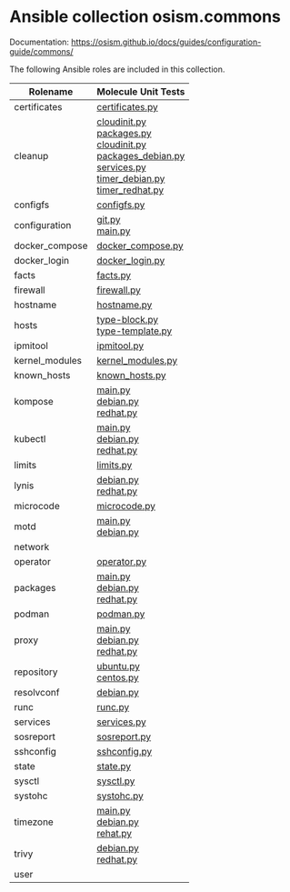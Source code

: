 # Ansible collection osism.commons

Documentation: https://osism.github.io/docs/guides/configuration-guide/commons/

The following Ansible roles are included in this collection.

| Rolename       | Molecule Unit Tests                                                                                                                                                                                                                                                                                                                                                                                                                                                                    |
|----------------|----------------------------------------------------------------------------------------------------------------------------------------------------------------------------------------------------------------------------------------------------------------------------------------------------------------------------------------------------------------------------------------------------------------------------------------------------------------------------------------|
| certificates   | [certificates.py](molecule/delegated/tests/certificates.py)                                                                                                                                                                                                                                                                                                                                                                                                                            |
| cleanup        | [cloudinit.py](molecule/delegated/tests/cleanup/cloudinit.py) <br/>[packages.py](molecule/delegated/tests/cleanup/packages.py) <br/>[cloudinit.py](molecule/delegated/tests/cleanup/cloudinit.py) <br/>[packages_debian.py](molecule/delegated/tests/cleanup/packages_debian.py) <br/>[services.py](molecule/delegated/tests/cleanup/services.py) <br/>[timer_debian.py](molecule/delegated/tests/cleanup/timer_debian.py) <br/>[timer_redhat.py](molecule/delegated/tests/cleanup/timer_redhat.py) |
| configfs       | [configfs.py](molecule/delegated/tests/configfs.py)                                                                                                                                                                                                                                                                                                                                                                                                                                                 |
| configuration  | [git.py](molecule/delegated/tests/configuration/git.py)<br/> [main.py](molecule/delegated/tests/configuration/main.py)                                                                                                                                                                                                                                                                                                                                                                              |
| docker_compose | [docker_compose.py](molecule/delegated/tests/docker_compose.py)                                                                                                                                                                                                                                                                                                                                                                                                                                     |
| docker_login   | [docker_login.py](molecule/delegated/tests/docker_login.py)                                                                                                                                                                                                                                                                                                                                                                                                                                         |
| facts          | [facts.py](molecule/delegated/tests/facts.py)                                                                                                                                                                                                                                                                                                                                                                                                                                                       |
| firewall       | [firewall.py](molecule/delegated/tests/firewall.py)                                                                                                                                                                                                                                                                                                                                                                                                                                                 |
| hostname       | [hostname.py](molecule/delegated/tests/hostname.py)                                                                                                                                                                                                                                                                                                                                                                                                                                                 |
| hosts          | [type-block.py](molecule/delegated/tests/hosts/type-block.py) <br/>[type-template.py](molecule/delegated/tests/hosts/type-template.py)                                                                                                                                                                                                                                                                                                                                                              |
| ipmitool       | [ipmitool.py](molecule/delegated/tests/ipmitool.py)                                                                                                                                                                                                                                                                                                                                                                                                                                                 |
| kernel_modules | [kernel_modules.py](molecule/delegated/tests/kernel_modules.py)                                                                                                                                                                                                                                                                                                                                                                                                                                     |
| known_hosts    | [known_hosts.py](molecule/delegated/tests/known_hosts.py)                                                                                                                                                                                                                                                                                                                                                                                                                                           |
| kompose        | [main.py](molecule/delegated/tests/kompose/main.py) <br/>[debian.py](molecule/delegated/tests/kompose/debian.py) <br/>[redhat.py](molecule/delegated/tests/kompose/redhat.py)                                                                                                                                                                                                                                                                                                                       |
| kubectl        | [main.py](molecule/delegated/tests/kubectl/main.py) <br/>[debian.py](molecule/delegated/tests/kubectl/debian.py) <br/>[redhat.py](molecule/delegated/tests/kubectl/redhat.py)                                                                                                                                                                                                                                                                                                                       |
| limits         | [limits.py](molecule/delegated/tests/limits.py)                                                                                                                                                                                                                                                                                                                                                                                                                                                     |
| lynis          | [debian.py](molecule/delegated/tests/lynis/debian.py) <br/>[redhat.py](molecule/delegated/tests/lynis/redhat.py)                                                                                                                                                                                                                                                                                                                                                                                    |
| microcode      | [microcode.py](molecule/delegated/tests/microcode.py)                                                                                                                                                                                                                                                                                                                                                                                                                                               |
| motd           | [main.py](molecule/delegated/tests/motd/main.py) <br/>[debian.py](molecule/delegated/tests/motd/debian.py)                                                                                                                                                                                                                                                                                                                                                                                          |
| network        |                                                                                                                                                                                                                                                                                                                                                                                                                                                                                                     |
| operator       | [operator.py](molecule/delegated/tests/operator.py)                                                                                                                                                                                                                                                                                                                                                                                                                                                 |
| packages       | [main.py](molecule/delegated/tests/packages/main.py) <br/>[debian.py](molecule/delegated/tests/packages/debian.py) <br/>[redhat.py](molecule/delegated/tests/packages/redhat.py)                                                                                                                                                                                                                                                                                                                    |
| podman         | [podman.py](molecule/delegated/tests/podman)                                                                                                                                                                                                                                                                                                                                                                                                                                                        |
| proxy          | [main.py](molecule/delegated/tests/proxy/main.py) <br/>[debian.py](molecule/delegated/tests/proxy/main.py) <br/>[redhat.py](molecule/delegated/tests/proxy/redhat.py)                                                                                                                                                                                                                                                                                                                               |
| repository     | [ubuntu.py](molecule/delegated/tests/repository/ubuntu.py) <br/>[centos.py](molecule/delegated/tests/repository/centos.py)                                                                                                                                                                                                                                                                                                                                                                          |
| resolvconf     | [debian.py](molecule/delegated/tests/resolvconf/debian.py)                                                                                                                                                                                                                                                                                                                                                                                                                                          |
| runc           | [runc.py](molecule/delegated/tests/runc.py)                                                                                                                                                                                                                                                                                                                                                                                                                                                         |
| services       | [services.py](molecule/delegated/tests/services.py)                                                                                                                                                                                                                                                                                                                                                                                                                                                 |
| sosreport      | [sosreport.py](molecule/delegated/tests/sosreport.py)                                                                                                                                                                                                                                                                                                                                                                                                                                               |
| sshconfig      | [sshconfig.py](molecule/delegated/tests/sshconfig.py)                                                                                                                                                                                                                                                                                                                                                                                                                                               |
| state          | [state.py](molecule/delegated/tests/state.py)                                                                                                                                                                                                                                                                                                                                                                                                                                                       |
| sysctl         | [sysctl.py](molecule/delegated/tests/sysctl.py)                                                                                                                                                                                                                                                                                                                                                                                                                                                     |
| systohc        | [systohc.py](molecule/delegated/tests/systohc.py)                                                                                                                                                                                                                                                                                                                                                                                                                                                   |
| timezone       | [main.py](molecule/delegated/tests/timezone/main.py) <br/>[debian.py](molecule/delegated/tests/timezone/debian.py) <br/>[rehat.py](molecule/delegated/tests/timezone/redhat.py)                                                                                                                                                                                                                                                                                                                     |
| trivy          | [debian.py](molecule/delegated/tests/trivy/debian.py) <br/>[redhat.py](molecule/delegated/tests/trivy/redhat.py)                                                                                                                                                                                                                                                                                                                                                                                    |
| user           |                                                                                                                                                                                                                                                                                                                                                                                                                                                                                                     |
